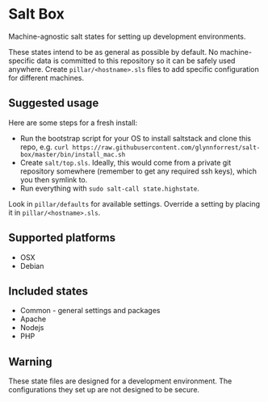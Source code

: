 # Salt Box

Machine-agnostic salt states for setting up development environments.

These states intend to be as general as possible by default. No
machine-specific data is committed to this repository so it can be
safely used anywhere. Create `pillar/<hostname>.sls` files to add
specific configuration for different machines.

## Suggested usage

Here are some steps for a fresh install:

* Run the bootstrap script for your OS to install saltstack and clone this repo, e.g. `curl https://raw.githubusercontent.com/glynnforrest/salt-box/master/bin/install_mac.sh`
* Create `salt/top.sls`. Ideally, this would come from a private git repository somewhere (remember to get any required ssh keys), which you then symlink to.
* Run everything with `sudo salt-call state.highstate`.

Look in `pillar/defaults` for available settings. Override a setting
by placing it in `pillar/<hostname>.sls`.

## Supported platforms

* OSX
* Debian

## Included states

* Common - general settings and packages
* Apache
* Nodejs
* PHP

## Warning

These state files are designed for a development environment. The
configurations they set up are not designed to be secure.
